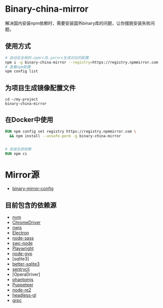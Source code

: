 # Binary-china-mirror
解决国内安装npm依赖时，需要安装国外binary库的问题，让你摆脱安装失败问题。


## 使用方式

```bash
# 自动在全局的.npmrc及.yarnrc生成对应的配置
npm i -g binary-china-mirror --registry=https://registry.npmmirror.com
# 查看npm配置
npm config list
```

## 为项目生成镜像配置文件

```
cd ~/my-project
binary-china-mirror
```

## 在Docker中使用
```dockerfile
RUN npm config set registry https://registry.npmmirror.com \
  && npm install --unsafe-perm -g binary-china-mirror


# 安装全部依赖
RUN npm ci
```



# Mirror源
- [binary-mirror-config](https://github.com/cnpm/binary-mirror-config)

## 目前包含的依赖源

- [nvm](https://github.com/nvm-sh/nvm)
- [ChromeDriver](https://www.npmjs.com/package/chromedriver)
- [nwjs](https://github.com/nwjs/nw.js)
- [Electron](https://www.npmjs.com/package/electron)
- [node-sass](https://github.com/sass/node-sass)
- [swc-node](https://github.com/swc-project/swc-node)
- [Playwright](https://www.npmjs.com/package/playwright)
- [node-gyp](https://www.npmjs.com/package/node-gyp)
- [sqlite3]
- [better-sqlite3](https://www.npmjs.com/package/better-sqlite3)
- [sentrycli](https://www.npmjs.com/package/@sentry/cli)
- [OperaDriver]
- [phantomjs](https://phantomjs.org/)
- [Puppeteer](https://www.npmjs.com/package/puppeteer)
- [node-re2](https://github.com/uhop/node-re2)
- [headless-gl](https://github.com/stackgl/headless-gl)
- [grpc](https://github.com/grpc/grpc-node)
